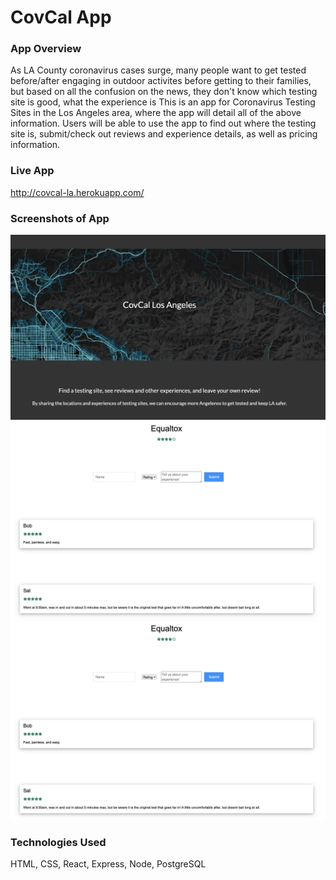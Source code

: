 # CovCal App 

### App Overview
As LA County coronavirus cases surge, many people want to get tested before/after engaging in outdoor activites before getting to their families, but based on all the confusion on the news, they don't know which testing site is good, what the experience is This is an app for Coronavirus Testing Sites in the Los Angeles area, where the app will detail all of the above information. Users will be able to use the app to find out where the testing site is, submit/check out reviews and experience details, as well as pricing information.
 

### Live App
http://covcal-la.herokuapp.com/

### Screenshots of App
![Screenshot of Landing Page](./client/screenshots/ss-lp.png)
![Screenshot of App Page 1](./client/screenshots/ss-app1.png)
![Screenshot of App Page 2](./client/screenshots/ss-app1.png)


### Technologies Used
HTML, CSS, React, Express, Node, PostgreSQL